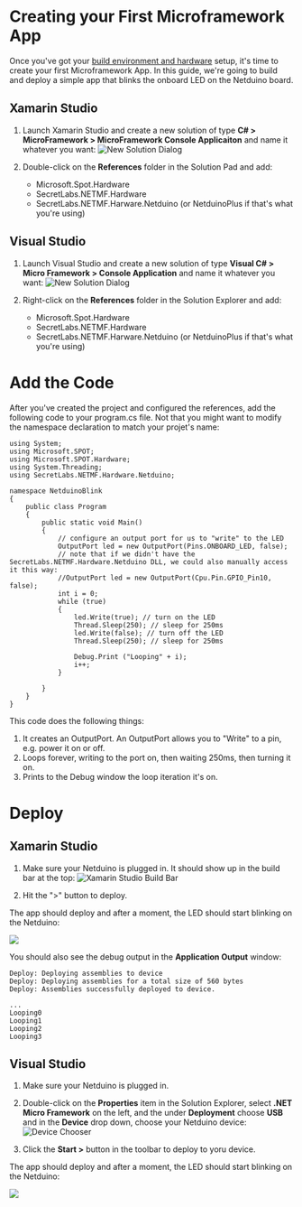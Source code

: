 # Creating your First Microframework App

Once you've got your [build environment and hardware](https://github.com/xamarin/Xamarin.Robotics/blob/master/Getting%20Started/SettingUpYourNetduino.md) setup, it's time to create your first Microframework App. In this guide, we're going to build and deploy a simple app that blinks the onboard LED on the Netduino board.

## Xamarin Studio

 1. Launch Xamarin Studio and create a new solution of type **C# > MicroFramework > MicroFramework Console Applicaiton** and name it whatever you want:
![New Solution Dialog](Images/FirstApp/01%20-%20New%20Solution.png)

 2. Double-click on the **References** folder in the Solution Pad and add:
 	* Microsoft.Spot.Hardware
 	* SecretLabs.NETMF.Hardware
 	* SecretLabs.NETMF.Harware.Netduino (or NetduinoPlus if that's what you're using)
 	
## Visual Studio

 1. Launch Visual Studio and create a new solution of type **Visual C# > Micro Framework > Console Application** and name it whatever you want:
 ![New Solution Dialog](Images/FirstApp/02%20-%20New%20Solution%20(VS).png)
 
2. Right-click on the **References** folder in the Solution Explorer and add:
 	* Microsoft.Spot.Hardware
 	* SecretLabs.NETMF.Hardware
 	* SecretLabs.NETMF.Harware.Netduino (or NetduinoPlus if that's what you're using)


# Add the Code

After you've created the project and configured the references, add the following code to your program.cs file. Not that you might want to modify the namespace declaration to match your projet's name:

```
using System;
using Microsoft.SPOT;
using Microsoft.SPOT.Hardware;
using System.Threading;
using SecretLabs.NETMF.Hardware.Netduino;

namespace NetduinoBlink
{
	public class Program
	{
		public static void Main()
		{
			// configure an output port for us to "write" to the LED
			OutputPort led = new OutputPort(Pins.ONBOARD_LED, false); 
			// note that if we didn't have the SecretLabs.NETMF.Hardware.Netduino DLL, we could also manually access it this way:
			//OutputPort led = new OutputPort(Cpu.Pin.GPIO_Pin10, false); 
			int i = 0;
			while (true) 
			{ 
				led.Write(true); // turn on the LED 
				Thread.Sleep(250); // sleep for 250ms 
				led.Write(false); // turn off the LED 
				Thread.Sleep(250); // sleep for 250ms 

				Debug.Print ("Looping" + i);
				i++;
			} 

		}
	}
}
```

This code does the following things:

 1. It creates an OutputPort. An OutputPort allows you to "Write" to a pin, e.g. power it on or off.
 2. Loops forever, writing to the port on, then waiting 250ms, then turning it on.
 3. Prints to the Debug window the loop iteration it's on.

# Deploy

## Xamarin Studio

 1. Make sure your Netduino is plugged in. It should show up in the build bar at the top:
![Xamarin Studio Build Bar](Images/FirstApp/03%20-%20Build%20Bar.png)

 2. Hit the ">" button to deploy.
 
The app should deploy and after a moment, the LED should start blinking on the Netduino:

![](Images/FirstApp/05%20-%20blinking%20Netduino.gif)

You should also see the debug output in the **Application Output** window:

```
Deploy: Deploying assemblies to device
Deploy: Deploying assemblies for a total size of 560 bytes
Deploy: Assemblies successfully deployed to device.

...
Looping0
Looping1
Looping2
Looping3
```
 
## Visual Studio

 1. Make sure your Netduino is plugged in.
  	
 2. Double-click on the **Properties** item in the Solution Explorer, select **.NET Micro Framework** on the left, and the under **Deployment** choose **USB** and in the **Device** drop down, choose your Netduino device:
 ![Device Chooser](Images/FirstApp/04%20-%20VS%20Device%20Choose.png)

 3. Click the **Start >** button in the toolbar to deploy to yoru device.
 
The app should deploy and after a moment, the LED should start blinking on the Netduino:

![](Images/FirstApp/05%20-%20blinking%20Netduino.gif)


